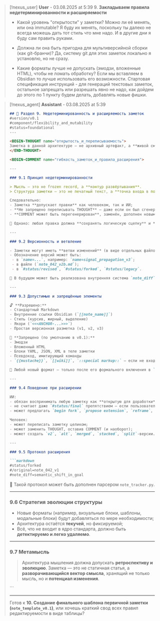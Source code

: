 >[!nexus_user] **User** - 03.08.2025 at 5:39
> 9. **Закладываем правила недетерминированности и расширяемости**
> 
> - Какой уровень "открытости" у заметки? Можно ли её менять, или она immutable? Я буду их менять, поскольку ты далеко не всегда можешь дать тот стиль что мне надо. И в другие дни я буду сам править руками.
>  
> - Должна ли она быть пригодна для мультиверсийной сборки (как git-бранчи)? Да, систему git для этих заметок локально я установлю, но не сразу.
>  
> - Какие форматы лучше не допускать (эмодзи, вложенные HTML), чтобы не ломать обработку? Если мы вставляем в Obsidian то лучше использовать его возможности. Стартовая спецификация инструкций - для генераций текстовых заметок, остальное запрещать или разрешать явно не надо, как дойдем до этого по 1 пункту будем делать, добавлять новые фишки.
<!-- UID: f93c3dae-dd01-411e-b64a-44c57af48801 -->




>[!nexus_agent] **Assistant** - 03.08.2025 at 5:39
> ```markdown
> ## 🧩 Раздел 9. Недетерминированность и расширяемость заметок 
> #version/v0.1 
> #component/flexibility_and_mutability 
> #status=foundational 
> ---
> 
> <BEGIN-THOUGHT name="открытость_и_переписываемость">
> Заметка в данной архитектуре — не архивный артефакт, а **живой смысловой узел**, подверженный расширению, пересборке, редактуре. Никакая заметка **не считается immutable** по умолчанию. Каждая может быть переработана, углублена, адаптирована под стиль, цель, или даже фундаментально переформулирована — особенно в случае несоответствия авторскому стилю, новым связям или ошибке интерпретации.
> </END-THOUGHT>
> 
> <BEGIN-COMMENT name="гибкость_заметок_и_правила_расширения">
> 
> ---
> 
> ### 9.1 Принцип недетерминированности
> 
> > Мысль — это не frozen record, а **контур развёртывания**. 
> > Структура заметки — это не печатный текст, а **точка входа в поле возможных расширений**.
> 
> Следовательно:
> - Заметка **допускает правки** как человеком, так и ИИ;
> - **Не запрещено переписывать THOUGHT** — даже если он был сгенерирован автором;
> - **COMMENT может быть перегенерирован**, заменён, дополнен новыми версиями.
> 
> 📌 Однако: любая правка должна **сохранять логическую сцепку** и **не искажать ассоциативную сигнатуру** автора.
> 
> ---
> 
> ### 9.2 Версионность и ветвление
> 
> - Заметки могут иметь **ветви изменений** (в виде отдельных файлов, git-бранчей или вложенных папок);
> - Обозначение версий может быть:
>  - в `name=...`, например: `name=signal_propagation_v3`;
>  - в файле (`note_042_v2b.md`);
>  - в `#status/revised`, `#status/forked`, `#status/legacy`.
> 
> 📌 В будущем может быть реализована внутренняя система `note_diff` / `note_merge`.
> 
> ---
> 
> ### 9.3 Допустимые и запрещённые элементы
> 
> 🔓 **Разрешено:**
> - Стандартный Markdown
> - Внутренние ссылки Obsidian (`[[note_name]]`)
> - Стиль (курсив, жирный, выделение)
> - Якори (`<<<ANCHOR-...>>>`)
> - Простая версионная разметка (v1, v2, v3)
> 
> 🚫 **Запрещено (по умолчанию в v0.1):**
> - Эмодзи
> - Вложенный HTML
> - Блоки YAML, JSON, XML в теле заметки
> - Псевдокод, имитирующий команды
> - `{{mustache}}`, `[[wiki]]`, `::special markup::` — если не входят в whitelist
> 
> 📌 Любой новый формат — только после его формального включения в `allowed_extensions.md`.
> 
> ---
> 
> ### 9.4 Поведение при расширении
> 
> ИИ:
> - обязан воспринимать любую заметку как **открытую для доработки**;
> - не считает даже `#status/final` препятствием — если пользователь явно инициирует правку;
> - может предлагать `begin fork`, `propose extension`, `reframe`, если находит новые связи или смысловые потенциалы.
> 
> Человек:
> - может переписать заметку целиком;
> - может заменить THOUGHT, оставив COMMENT (и наоборот);
> - может создать `v2`, `alt`, `merged`, `stacked`, `split`-версии.
> 
> ---
> 
> ### 9.5 Протокол расширения
> 
> ```markdown
> #status/forked
> #/original=note_042_v1
> #note_diff=semantic_shift_in_goal
> ```
> 
> 📌 Такой протокол может быть дополнен парсером `note_tracker.py`.
> 
> ---
> 
> ### 9.6 Стратегия эволюции структуры
> 
> - Новые форматы (например, визуальные блоки, шаблоны, модальные блоки) будут добавляться по мере необходимости;
> - Архитектура остаётся **текучей**, но фиксируемой;
> - Всё, что не входит в ядро стандарта, должно быть **детектируемо и легко удаляемо**.
> 
> ---
> 
> ### 9.7 Метамысль
> 
> > Архитектура мышления должна допускать **ретроспективу и эволюцию**. 
> > Заметка — это не статичная статья, а **разворачивающийся вектор смысла**, 
> > хранящий не только мысль, но и **потенциал изменения**.
> 
> </END-COMMENT>
> ```
> 
> ---
> 
> Готов к **10. Создание финального шаблона первичной заметки (`note_template_v0.1`)**, или хочешь краткий свод всех правил редактируемости в виде таблицы?
<!-- UID: dc75c3f5-d5b0-4427-a890-6654634598e8 -->